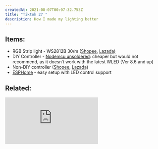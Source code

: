 ```yaml
---
createdAt: 2021-08-07T00:07:32.753Z
title: "Tiktok 27 "
description: How I made my lighting better
---
```

## Items:

* RGB Strip light - WS2812B 30/m ([Shopee](https://shp.ee/jd5u4b3), [Lazada)](https://c.lazada.com.ph/t/c.0rSwrj?url=https%3A%2F%2Fwww.lazada.com.ph%2Fproducts%2Fupretty-led-lights-full-color-led-pixel-strip-lighting-ws2812b-dc5v-diy-pcb-waterproof-i1757754622-s7523040336.html&sub_aff_id=site)
* DIY Controller - [Nodemcu unsoldered](https://shp.ee/2yheyw3): cheaper but would not recommend, as it doesn’t work with the latest WLED (Ver 8.6 and up)
* Non-DIY controller ([Shopee](https://shp.ee/kixwpz3), [Lazada)](https://c.lazada.com.ph/t/c.0rSyUa?url=https%3A%2F%2Fwww.lazada.com.ph%2Fproducts%2Fws2812b-ws2811-smart-wifi-app-controller-for-amazon-alexa-google-home-voice-control-for-dc5v-24v-3-pin-ws2812-sk6812-i2127414229-s9489652579.html&sub_aff_id=site)
* [ESPHome](https://esphome.io) - easy setup with LED control support

## Related:

<iframe src="https://www.youtube.com/embed/PIylDoud_qw" title="YouTube video player" frameborder="0" allow="accelerometer; autoplay; clipboard-write; encrypted-media; gyroscope; picture-in-picture" allowfullscreen></iframe>